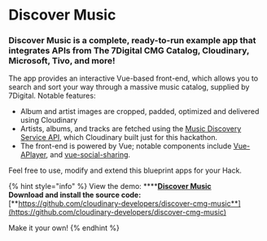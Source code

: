 # Discover Music

### **Discover Music is a complete, ready-to-run example app that integrates APIs from The 7Digital CMG Catalog, Cloudinary, Microsoft, Tivo, and more!** 

The app provides an interactive Vue-based front-end, which allows you to search and sort your way through a massive music catalog, supplied by 7Digital. Notable features:

* Album and artist images are cropped, padded, optimized and delivered using Cloudinary
* Artists, albums, and tracks are fetched using the [Music Discovery Service API](https://github.com/cloudinary-developers/music-discovery-service), which Cloudinary built just for this hackathon.
* The front-end is powered by Vue; notable components include [Vue-APlayer](https://vue-aplayer.js.org), and [vue-social-sharing](https://www.npmjs.com/package/vue-social-sharing).

Feel free to use, modify and extend this blueprint apps for your Hack.

{% hint style="info" %}
View the demo:  ****[**Discover Music**](https://discover-music-live.herokuapp.com)  
**Download and install the source code:**  
 [**https://github.com/cloudinary-developers/discover-cmg-music**](https://github.com/cloudinary-developers/discover-cmg-music)

Make it your own!
{% endhint %}



